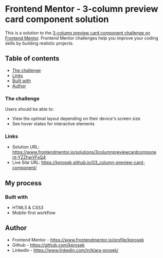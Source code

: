 # Frontend Mentor - 3-column preview card component solution

This is a solution to the [3-column preview card component challenge on Frontend Mentor](https://www.frontendmentor.io/challenges/3column-preview-card-component-pH92eAR2-). Frontend Mentor challenges help you improve your coding skills by building realistic projects.

## Table of contents

- [The challenge](#the-challenge)
- [Links](#links)
- [Built with](#built-with)
- [Author](#author)

### The challenge

Users should be able to:

- View the optimal layout depending on their device's screen size
- See hover states for interactive elements

### Links

- Solution URL: https://www.frontendmentor.io/solutions/3columnpreviewcardcomponent-YZZhwVFsQ4
- Live Site URL: https://kprosek.github.io/03_column-preview-card-component/

## My process

### Built with

- HTML5 & CSS3
- Mobile-first workflow

## Author

- Frontend Mentor - https://www.frontendmentor.io/profile/kprosek
- Github - https://github.com/kprosek
- Linkedin - https://www.linkedin.com/in/klara-prosek/
